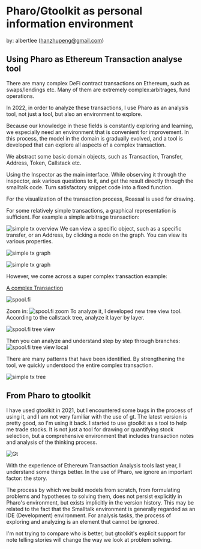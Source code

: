 # Pharo/Gtoolkit as personal information environment

by: albertlee (hanzhupeng@gmail.com)

## Using Pharo as Ethereum Transaction analyse tool

There are many complex DeFi contract transactions on Ethereum, such as swaps/lendings etc. Many of them are extremely complex:arbitrages, fund operations.

In 2022, in order to analyze these transactions, I use Pharo as an analysis tool, not just a tool, but also an environment to explore.

Because our knowledge in these fields is constantly exploring and learning, we especially need an environment that is convenient for improvement. In this process, the model in the domain is gradually evolved, and a tool is developed that can explore all aspects of a complex transaction.

We abstract some basic domain objects, such as Transaction, Transfer, Address, Token, Callstack etc.

Using the Inspector as the main interface. While observing it through the inspector, ask various questions to it, and get the result directly through the smalltalk code. Turn satisfactory snippet code into a fixed function.

For the visualization of the transaction process, Roassal is used for drawing.


For some relatively simple transactions, a graphical representation is sufficient.
For example a simple arbitrage transaction:

![simple tx overview](./simple_tx_1.png)
We can view a specific object, such as a specific transfer, or an Address, by clicking a node on the graph. You can view its various properties.

![simple tx graph](./simple_tx_2.png)

![simple tx graph](./simple_tx_3.png)

However, we come across a super complex transaction example:

[A complex Transaction](https://etherscan.io/tx/0xad4cae73ea8d139eb3f01ba80c6564bdfcea31d322415a4788d69618f7e5bb83)


![spool.fi](./spool_fi_1.png)

Zoom in:
![spool.fi zoom](./spool_fi_2.png)
To analyze it, I developed new tree view tool. According to the callstack tree, analyze it layer by layer.

![spool.fi tree view](./spool_fi_3.png)

Then you can analyze and understand step by step through branches:
![spool.fi tree view local](./spool_fi_4.png)

There are many patterns that have been identified. By strengthening the tool, we quickly understood the entire complex transaction.


![simple tx tree](./simple_tx_5.png)

## From Pharo to gtoolkit

I have used gtoolkit in 2021, but I encountered some bugs in the process of using it, and I am not very familiar with the use of gt. The latest version is pretty good, so I'm using it back. I started to use gtoolkit as a tool to help me trade stocks. It is not just a tool for drawing or quantifying stock selection, but a comprehensive environment that includes transaction notes and analysis of the thinking process.

![Gt](./gt1.png)


With the experience of Ethereum Transaction Analysis tools last year, I understand some things better.
In the use of Pharo, we ignore an important factor: the story.

The process by which we build models from scratch, from formulating problems and hypotheses to solving them, does not persist explicitly in Pharo's environment, but exists implicitly in the version history. This may be related to the fact that the Smalltalk environment is generally regarded as an IDE (Development) environment. For analysis tasks, the process of exploring and analyzing is an element that cannot be ignored.

I'm not trying to compare who is better, but gtoolkit's explicit support for note telling stories will change the way we look at problem solving.